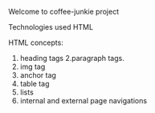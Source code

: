 Welcome to coffee-junkie project

Technologies used HTML
 
 HTML concepts:
 1. heading tags 
 2.paragraph tags.
 3. img tag
 4. anchor tag
 5. table tag
 6. lists 
 7. internal and external page navigations 